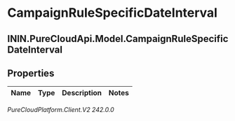 # CampaignRuleSpecificDateInterval

## ININ.PureCloudApi.Model.CampaignRuleSpecificDateInterval

## Properties

|Name | Type | Description | Notes|
|------------ | ------------- | ------------- | -------------|



_PureCloudPlatform.Client.V2 242.0.0_

